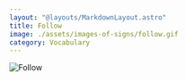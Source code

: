 ```yaml
---
layout: "@layouts/MarkdownLayout.astro"
title: Follow
image: ./assets/images-of-signs/follow.gif
category: Vocabulary
---
```


![Follow](@signs/follow.gif)
